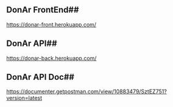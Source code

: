 ## DonAr FrontEnd##
https://donar-front.herokuapp.com/

## DonAr API##
https://donar-back.herokuapp.com/

## DonAr API Doc##
https://documenter.getpostman.com/view/10883479/SztEZ751?version=latest
